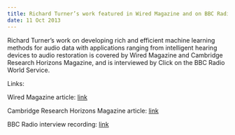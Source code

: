 ```yaml
---
title: Richard Turner’s work featured in Wired Magazine and on BBC Radio
date: 11 Oct 2013
---
```


Richard Turner’s work on developing rich and efficient machine learning methods for audio data with applications ranging from intelligent hearing devices to audio restoration is covered by Wired Magazine and Cambridge Research Horizons Magazine, and is interviewed by Click on the BBC Radio World Service.

 

Links:

Wired Magazine article: [link](http://www.wired.co.uk/news/archive/2013-10/02/machine-hearing-cambridge-university)

Cambridge Research Horizons Magazine article: [link](http://www.cam.ac.uk/research/features/noises-off-the-machine-that-rubs-out-noise)

BBC Radio interview recording: [link](http://www.bbc.co.uk/programmes/p01kgn9p)
